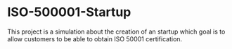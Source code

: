 # ISO-500001-Startup
This project is a simulation about the creation of an startup  which goal is to allow customers to be able to obtain ISO 50001 certification.
